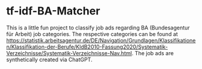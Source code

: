 # tf-idf-BA-Matcher

This is a little fun project to classify job ads regarding BA (Bundesagentur für Arbeit) job categories. The respective categories can be found at https://statistik.arbeitsagentur.de/DE/Navigation/Grundlagen/Klassifikationen/Klassifikation-der-Berufe/KldB2010-Fassung2020/Systematik-Verzeichnisse/Systematik-Verzeichnisse-Nav.html. The job ads are synthetically created via ChatGPT. 
